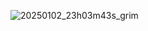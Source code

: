 



![20250102_23h03m43s_grim](https://github.com/user-attachments/assets/fe2cfcc0-3a72-4e0b-8af9-45214d9f6e39)
